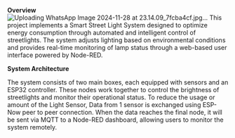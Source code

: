 **Overview**
![Uploading WhatsApp Image 2024-11-28 at 23.14.09_7fcba4cf.jpg…]()
This project implements a Smart Street Light System designed to optimize energy consumption through automated and intelligent control of streetlights. The system adjusts lighting based on environmental conditions and provides real-time monitoring of lamp status through a web-based user interface powered by Node-RED.

**System Architecture** 

The system consists of two main boxes, each equipped with sensors and an ESP32 controller. These nodes work together to control the brightness of streetlights and monitor their operational status. To reduce the usage or amount of the Light Sensor, Data from 1 sensor is exchanged using ESP-Now peer to peer  connection. When the data reaches the final node, it will be sent via MQTT to a Node-RED dashboard, allowing users to monitor the system remotely.

